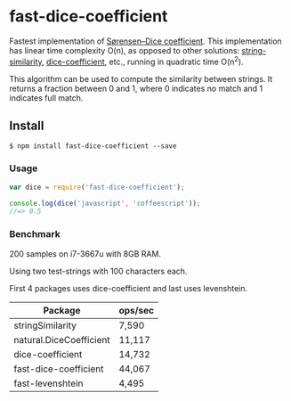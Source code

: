 # fast-dice-coefficient
Fastest implementation of [Sørensen–Dice coefficient](https://en.wikipedia.org/wiki/S%C3%B8rensen%E2%80%93Dice_coefficient). This implementation has linear time complexity O(n), as opposed to other solutions: [string-similarity](https://www.npmjs.com/package/string-similarity), [dice-coefficient](https://www.npmjs.com/package/dice-coefficient), etc., running in quadratic time O(n<sup>2</sup>).

This algorithm can be used to compute the similarity between strings. It returns a fraction between 0 and 1, where 0 indicates no match and 1 indicates full match.

## Install

```
$ npm install fast-dice-coefficient --save
```

### Usage
``` javascript
var dice = require('fast-dice-coefficient');

console.log(dice('javascript', 'coffeescript'));
//=> 0.5
```

### Benchmark

200 samples on i7-3667u with 8GB RAM.

Using two test-strings with 100 characters each.

First 4 packages uses dice-coefficient and last uses levenshtein.

| Package                 | ops/sec |
|-------------------------|---------|
| stringSimilarity        | 7,590   |
| natural.DiceCoefficient | 11,117  |
| dice-coefficient        | 14,732  |
| fast-dice-coefficient   | 44,067  |
| fast-levenshtein        | 4,495   |
